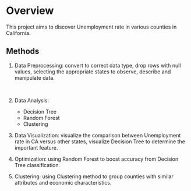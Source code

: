 <h1> Overview </h1>
This project aims to discover Unemployment rate in various counties in California.

<h2> Methods </h2>

1. Data Preprocessing: convert to correct data type, drop rows with null values, selecting the appropriate states to observe, describe and manipulate data.
 <br>

2. Data Analysis:
    - Decision Tree
    - Random Forest 
    - Clustering 

3. Data Visualization: visualize the comparison between Unemployment rate in CA versus other states, visualize Decision Tree to determine the important feature. <br>

4. Optimization: using Random Forest to boost accuracy from Decision Tree classification. <br>

5. Clustering: using Clustering method to group counties with similar attributes and economic characteristics. 


